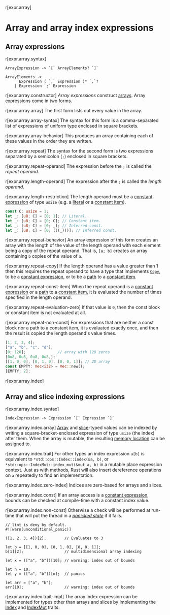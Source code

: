 r[expr.array]
# Array and array index expressions

## Array expressions

r[expr.array.syntax]
```grammar,expressions
ArrayExpression -> `[` ArrayElements? `]`

ArrayElements ->
      Expression ( `,` Expression )* `,`?
    | Expression `;` Expression
```

r[expr.array.constructor]
*Array expressions* construct [arrays][array].
Array expressions come in two forms.

r[expr.array.array]
The first form lists out every value in the array.

r[expr.array.array-syntax]
The syntax for this form is a comma-separated list of expressions of uniform type enclosed in square brackets.

r[expr.array.array-behavior]
This produces an array containing each of these values in the order they are written.

r[expr.array.repeat]
The syntax for the second form is two expressions separated by a semicolon (`;`) enclosed in square brackets.

r[expr.array.repeat-operand]
The expression before the `;` is called the *repeat operand*.

r[expr.array.length-operand]
The expression after the `;` is called the *length operand*.

r[expr.array.length-restriction]
The length operand must be a [constant expression] of type `usize` (e.g. a [literal] or a [constant item]).

```rust
const C: usize = 1;
let _: [u8; C] = [0; 1]; // Literal.
let _: [u8; C] = [0; C]; // Constant item.
let _: [u8; C] = [0; _]; // Inferred const.
let _: [u8; C] = [0; (((_)))]; // Inferred const.
```

r[expr.array.repeat-behavior]
An array expression of this form creates an array with the length of the value of the length operand with each element being a copy of the repeat operand.
That is, `[a; b]` creates an array containing `b` copies of the value of `a`.

r[expr.array.repeat-copy]
If the length operand has a value greater than 1 then this requires the repeat operand to have a type that implements [`Copy`], to be a [constant expression], or to be a [path] to a [constant item].

r[expr.array.repeat-const-item]
When the repeat operand is a [constant expression] or a [path] to a [constant item], it is evaluated the number of times specified in the length operand.

r[expr.array.repeat-evaluation-zero]
If that value is `0`, then the const block or constant item is not evaluated at all.

r[expr.array.repeat-non-const]
For expressions that are neither a const block nor a path to a constant item, it is evaluated exactly once, and then the result is copied the length operand's value times.

```rust
[1, 2, 3, 4];
["a", "b", "c", "d"];
[0; 128];              // array with 128 zeros
[0u8, 0u8, 0u8, 0u8,];
[[1, 0, 0], [0, 1, 0], [0, 0, 1]]; // 2D array
const EMPTY: Vec<i32> = Vec::new();
[EMPTY; 2];
```

r[expr.array.index]
## Array and slice indexing expressions

r[expr.array.index.syntax]
```grammar,expressions
IndexExpression -> Expression `[` Expression `]`
```

r[expr.array.index.array]
[Array] and [slice]-typed values can be indexed by writing a square-bracket-enclosed expression of type `usize` (the index) after them.
When the array is mutable, the resulting [memory location] can be assigned to.

r[expr.array.index.trait]
For other types an index expression `a[b]` is equivalent to `*std::ops::Index::index(&a, b)`, or `*std::ops::IndexMut::index_mut(&mut a, b)` in a mutable place expression context.
Just as with methods, Rust will also insert dereference operations on `a` repeatedly to find an implementation.

r[expr.array.index.zero-index]
Indices are zero-based for arrays and slices.

r[expr.array.index.const]
If an array access is a [constant expression], bounds can be checked at compile-time with a constant index value.

r[expr.array.index.non-const]
Otherwise a check will be performed at run-time that will put the thread in a [_panicked state_][panic] if it fails.

```rust,should_panic
// lint is deny by default.
#![warn(unconditional_panic)]

([1, 2, 3, 4])[2];        // Evaluates to 3

let b = [[1, 0, 0], [0, 1, 0], [0, 0, 1]];
b[1][2];                  // multidimensional array indexing

let x = (["a", "b"])[10]; // warning: index out of bounds

let n = 10;
let y = (["a", "b"])[n];  // panics

let arr = ["a", "b"];
arr[10];                  // warning: index out of bounds
```

r[expr.array.index.trait-impl]
The array index expression can be implemented for types other than arrays and slices by implementing the [Index] and [IndexMut] traits.

[`Copy`]: ../special-types-and-traits.md#copy
[IndexMut]: std::ops::IndexMut
[Index]: std::ops::Index
[array]: ../types/array.md
[const generic argument]: items.generics.const.argument
[const block expression]: expr.block.const
[constant expression]: ../const_eval.md#constant-expressions
[constant item]: ../items/constant-items.md
[inferred const]: items.generics.const.inferred
[literal]: ../tokens.md#literals
[memory location]: ../expressions.md#place-expressions-and-value-expressions
[panic]: ../panic.md
[path]: path-expr.md
[slice]: ../types/slice.md
